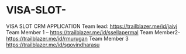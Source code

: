 # VISA-SLOT-
VISA SLOT CRM APPLICATION
Team lead: https://trailblazer.me/id/jaivj
Team Member 1 – https://trailblazer.me/id/ssellapermal
Team Member2- https://trailblazer.me/id/rmurugan
Team Member 3 https://trailblazer.me/id/sgovindharasu
